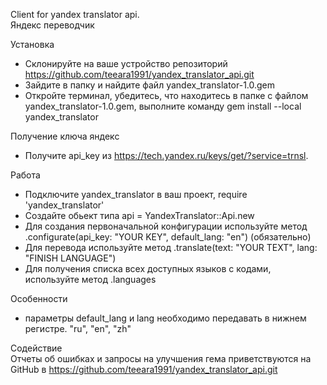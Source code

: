 Client for yandex translator api.   
Яндекс переводчик

Установка
- Склонируйте на ваше устройство репозиторий https://github.com/teeara1991/yandex_translator_api.git  
- Зайдите в папку и найдите файл yandex_translator-1.0.gem  
- Откройте терминал, убедитесь, что находитесь в папке с файлом yandex_translator-1.0.gem, 
выполните команду gem install --local yandex_translator

Получение ключа яндекс
- Получите api_key из https://tech.yandex.ru/keys/get/?service=trnsl.

Работа
- Подключите yandex_translator в ваш проект, require 'yandex_translator'  
- Создайте обьект типа api = YandexTranslator::Api.new 
- Для создания первоначальной конфигурации используйте метод  .configurate(api_key: "YOUR KEY", default_lang: "en") (обязательно) 
- Для перевода используйте метод  .translate(text: "YOUR TEXT", lang: "FINISH LANGUAGE")  
- Для получения списка всех доступных языков с кодами, используйте метод  .languages  

Особенности
- параметры default_lang и lang необходимо передавать в нижнем регистре. "ru", "en", "zh"

Содействие  
Отчеты об ошибках и запросы на улучшения гема приветствуются на GitHub в https://github.com/teeara1991/yandex_translator_api.git
